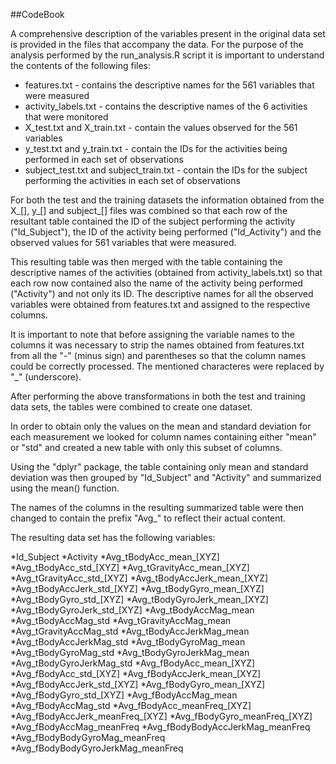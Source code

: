 ##CodeBook

A comprehensive description of the variables present in the original data set is provided 
in the files that accompany the data. For the purpose of the analysis performed by the
run_analysis.R script it is important to understand the contents of the following files:

* features.txt - contains the descriptive names for the 561 variables that were measured
* activity_labels.txt -  contains the descriptive names of the 6 activities that were monitored
* X_test.txt and X_train.txt - contain the values observed for the 561 variables
* y_test.txt and y_train.txt - contain the IDs for the activities being performed in each set of observations
* subject_test.txt and subject_train.txt - contain the IDs for the subject performing the activities in each set of observations

For both the test and the training datasets the information obtained from the X_[], y_[] and subject_[] files
was combined so that each row of the resultant table contained the ID of the subject performing the activity ("Id_Subject"),
the ID of the activity being performed ("Id_Activity") and the observed values for 561 variables that were measured.

This resulting table was then merged with the table containing the descriptive names of the activities 
(obtained from activity_labels.txt) so that each row now contained also the name of the activity being
performed ("Activity") and not only its ID. The descriptive names for all the observed variables were obtained from
features.txt and assigned to the respective columns.

It is important to note that before assigning the variable names to the columns it was necessary to strip the names
obtained from features.txt from all the "-" (minus sign) and parentheses so that the column names
could be correctly processed. The mentioned characteres were replaced by "_" (underscore).

After performing the above transformations in both the test and training data sets, the tables were combined 
to create one dataset.

In order to obtain only the values on the mean and standard deviation for each measurement we looked for 
column names containing either "mean" or "std" and created a new table with only this subset of columns.

Using the "dplyr" package, the table containing only mean and standard deviation was then grouped by 
"Id_Subject" and "Activity" and summarized using the mean() function. 

The names of the columns in the resulting summarized table were then changed to contain the prefix "Avg_" to reflect
their actual content.

The resulting data set has the following variables:

*Id_Subject
*Activity
*Avg_tBodyAcc_mean_[XYZ]
*Avg_tBodyAcc_std_[XYZ]
*Avg_tGravityAcc_mean_[XYZ]
*Avg_tGravityAcc_std_[XYZ]
*Avg_tBodyAccJerk_mean_[XYZ]
*Avg_tBodyAccJerk_std_[XYZ]
*Avg_tBodyGyro_mean_[XYZ]
*Avg_tBodyGyro_std_[XYZ]
*Avg_tBodyGyroJerk_mean_[XYZ]
*Avg_tBodyGyroJerk_std_[XYZ]
*Avg_tBodyAccMag_mean
*Avg_tBodyAccMag_std
*Avg_tGravityAccMag_mean
*Avg_tGravityAccMag_std
*Avg_tBodyAccJerkMag_mean
*Avg_tBodyAccJerkMag_std
*Avg_tBodyGyroMag_mean
*Avg_tBodyGyroMag_std
*Avg_tBodyGyroJerkMag_mean
*Avg_tBodyGyroJerkMag_std
*Avg_fBodyAcc_mean_[XYZ]
*Avg_fBodyAcc_std_[XYZ]
*Avg_fBodyAccJerk_mean_[XYZ]
*Avg_fBodyAccJerk_std_[XYZ]
*Avg_fBodyGyro_mean_[XYZ]
*Avg_fBodyGyro_std_[XYZ]
*Avg_fBodyAccMag_mean
*Avg_fBodyAccMag_std
*Avg_fBodyAcc_meanFreq_[XYZ]
*Avg_fBodyAccJerk_meanFreq_[XYZ]
*Avg_fBodyGyro_meanFreq_[XYZ]
*Avg_fBodyAccMag_meanFreq
*Avg_fBodyBodyAccJerkMag_meanFreq
*Avg_fBodyBodyGyroMag_meanFreq
*Avg_fBodyBodyGyroJerkMag_meanFreq


 



